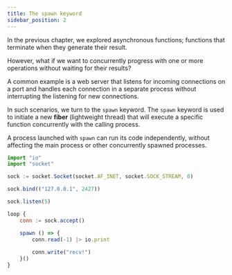 ```yaml
---
title: The spawn keyword
sidebar_position: 2
---
```


In the previous chapter, we explored asynchronous functions; functions that terminate when they generate their result.

However, what if we want to concurrently progress with one or more operations without waiting for their results? 

A common example is a web server that listens for incoming connections on a port and handles each connection in a separate process without interrupting the listening for new connections.

In such scenarios, we turn to the `spawn` keyword. The `spawn` keyword is used to initiate a new **fiber** (lightweight thread) that will execute a specific function concurrently with the calling process.

A process launched with `spawn` can run its code independently, without affecting the main process or other concurrently spawned processes.

```javascript
import "io"
import "socket"

sock := socket.Socket(socket.AF_INET, socket.SOCK_STREAM, 0)

sock.bind(("127.0.0.1", 2427))

sock.listen(5)

loop {
    conn := sock.accept()

    spawn () => {
        conn.read(-1) |> io.print
        
        conn.write("recv!")
    }()
}
```
